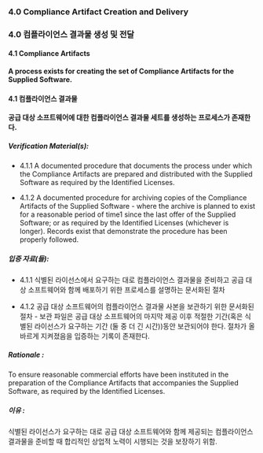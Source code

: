 ### 4.0 Compliance Artifact Creation and Delivery

### 4.0 컴플라이언스 결과물 생성 및 전달

#### 4.1        Compliance Artifacts

**A process exists for creating the set of Compliance Artifacts for the Supplied Software.**

#### 4.1        컴플라이언스 결과물

**공급 대상 소프트웨어에 대한 컴플라이언스 결과물 세트를 생성하는 프로세스가 존재한다.**

##### Verification Material(s):

- 4.1.1 A documented procedure that documents the process under which the Compliance Artifacts are prepared and distributed with the Supplied Software as required by the Identified Licenses.

- 4.1.2 A documented procedure for archiving copies of the Compliance Artifacts of the Supplied Software - where the archive is planned to exist for a reasonable period of time1 since the last offer of the Supplied Software; or as required by the Identified Licenses (whichever is longer). Records exist that demonstrate the procedure has been properly followed.

##### 입증 자료(들):

- 4.1.1 식별된 라이선스에서 요구하는 대로 컴플라이언스 결과물을 준비하고 공급 대상 소프트웨어와 함께 배포하기 위한 프로세스를 설명하는 문서화된 절차

- 4.1.2 공급 대상 소프트웨어의 컴플라이언스 결과물 사본을 보관하기 위한 문서화된 절차 - 보관 파일은 공급 대상 소프트웨어의 마지막 제공 이후 적절한 기간(혹은 식별된 라이선스가 요구하는 기간 (둘 중 더 긴 시간))동안 보관되어야 한다. 절차가 올바르게 지켜졌음을 입증하는 기록이 존재한다.

##### Rationale :

To ensure reasonable commercial efforts have been instituted in the preparation of the Compliance Artifacts that accompanies the Supplied Software, as required by the Identified Licenses.

##### 이유 :

식별된 라이선스가 요구하는 대로 공급 대상 소프트웨어와 함께 제공되는 컴플라이언스 결과물을 준비할 때 합리적인 상업적 노력이 시행되는 것을 보장하기 위함.

